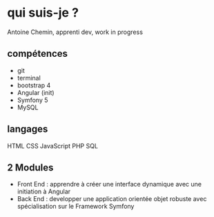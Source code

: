 # qui suis-je ?
Antoine Chemin, apprenti dev, work in progress

## compétences
- git
- terminal
- bootstrap 4
- Angular (init)
- Symfony 5
- MySQL

## langages
HTML
CSS
JavaScript
PHP
SQL

## 2 Modules
- Front End : apprendre à créer une interface dynamique avec une initiation à Angular
- Back End : developper une application orientée objet robuste avec spécialisation sur le Framework Symfony
